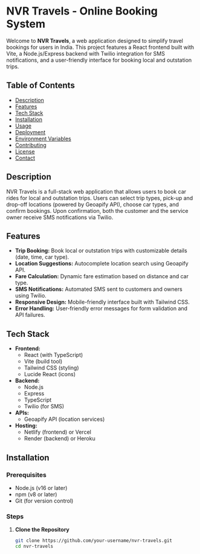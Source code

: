 # NVR Travels - Online Booking System

Welcome to **NVR Travels**, a web application designed to simplify travel bookings for users in India. This project features a React frontend built with Vite, a Node.js/Express backend with Twilio integration for SMS notifications, and a user-friendly interface for booking local and outstation trips.

## Table of Contents
- [Description](#description)
- [Features](#features)
- [Tech Stack](#tech-stack)
- [Installation](#installation)
- [Usage](#usage)
- [Deployment](#deployment)
- [Environment Variables](#environment-variables)
- [Contributing](#contributing)
- [License](#license)
- [Contact](#contact)

## Description
NVR Travels is a full-stack web application that allows users to book car rides for local and outstation trips. Users can select trip types, pick-up and drop-off locations (powered by Geoapify API), choose car types, and confirm bookings. Upon confirmation, both the customer and the service owner receive SMS notifications via Twilio.

## Features
- **Trip Booking:** Book local or outstation trips with customizable details (date, time, car type).
- **Location Suggestions:** Autocomplete location search using Geoapify API.
- **Fare Calculation:** Dynamic fare estimation based on distance and car type.
- **SMS Notifications:** Automated SMS sent to customers and owners using Twilio.
- **Responsive Design:** Mobile-friendly interface built with Tailwind CSS.
- **Error Handling:** User-friendly error messages for form validation and API failures.

## Tech Stack
- **Frontend:**
  - React (with TypeScript)
  - Vite (build tool)
  - Tailwind CSS (styling)
  - Lucide React (icons)
- **Backend:**
  - Node.js
  - Express
  - TypeScript
  - Twilio (for SMS)
- **APIs:**
  - Geoapify API (location services)
- **Hosting:**
  - Netlify (frontend) or Vercel
  - Render (backend) or Heroku

## Installation

### Prerequisites
- Node.js (v16 or later)
- npm (v8 or later)
- Git (for version control)

### Steps
1. **Clone the Repository**
   ```bash
   git clone https://github.com/your-username/nvr-travels.git
   cd nvr-travels
